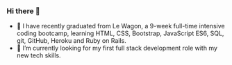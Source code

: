 ### Hi there 👋

- 🌱 I have recently graduated from Le Wagon, a 9-week full-time intensive coding bootcamp, learning HTML, CSS, Bootstrap, JavaScript ES6, SQL, git, GitHub, Heroku and Ruby on Rails.
- 🤔 I’m currently looking for my first full stack development role with my new tech skills.
